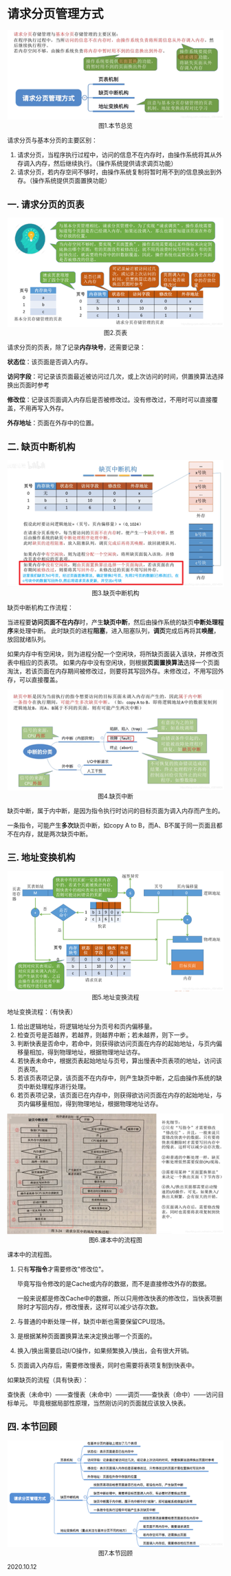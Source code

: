 #  请求分页管理方式

<img src="操作系统702-1.png" alt="操作系统702-1" style="zoom:67%;" />

<center>图1.本节总览</center>

请求分页与基本分页的主要区别：

1. 请求分页，当程序执行过程中，访问的信息不在内存时，由操作系统将其从外存调入内存，然后继续执行。（操作系统提供请求调页功能）
2. 请求分页，若内存空间不够时，由操作系统复制将暂时用不到的信息换出到外存。（操作系统提供页面置换功能）

## 一. 请求分页的页表

<img src="操作系统702-2.png" alt="操作系统702-2" style="zoom:67%;" />

<center>图2.页表</center>

请求分页的页表，除了记录**内存块号**，还需要记录：

**状态位**：该页面是否调入内存。

**访问字段**：可记录该页面最近被访问过几次，或上次访问的时间，供置换算法选择换出页面时参考

**修改位**：记录该页面调入内存后是否被修改过。没有修改过，不用时可以直接覆盖，不用再写入外存。

**外存地址**：页面在外存中的位置。

## 二. 缺页中断机构

<img src="操作系统702-3.png" alt="操作系统702-3" style="zoom:67%;" />

<center>图3.缺页中断机构</center>

缺页中断机构工作流程：

当进程要**访问页面不在内存**时，产生**缺页中断**，然后由操作系统的缺页**中断处理程序**来处理中断。
此时缺页的进程**阻塞**，进入阻塞队列，**调页**完成后再将其**唤醒**，放回就绪队列。

如果内存中有空闲块，则为进程分配一个空闲块，将所缺页面装入该块，并修改页表中相应的页表项。
如果内存中没有空闲块，则根据**页面置换算法**选择一个页面淘汰，若该页面在内存期间被修改过，则要将其写回外存。未修改过，不用写回外存，可以直接覆盖。

<img src="操作系统702-4.png" alt="操作系统702-4" style="zoom:67%;" />

<center>图4.缺页中断</center>

缺页中断，属于内中断，是因为指令执行时访问的目标页面为调入内存而产生的。

一条指令，可能产生**多次**缺页中断，如copy A to B，而A、B不属于同一页面且都不在内存，就是两次缺页中断。

## 三. 地址变换机构

<img src="操作系统702-5.png" alt="操作系统702-5" style="zoom:67%;" />

<center>图5.地址变换流程</center>

地址变换流程：（有快表）

1. 给出逻辑地址，将逻辑地址分为页号和页内偏移量。
2. 检查页号是否越界，若越界，则越界中断；若未越界，则下一步。
3. 判断快表是否命中，若命中，则获得欲访问页面在内存的起始地址，与页内偏移量相加，得到物理地址，根据物理地址访存。
4. 若快表未命中，根据页表起始地址与页号，算出慢表中页表项的地址，访问该页表项。
5. 若该页表项记录，该页面不在内存中，则产生缺页中断，之后由操作系统的缺页中断处理程序进行处理。
6. 若页表项记录，该页面已在内存中，则获得欲访问页面在内存的起始地址，与页内偏移量相加，得到物理地址，根据物理地址访存。

<img src="操作系统702-6.png" alt="操作系统702-6" style="zoom: 80%;" />

<center>图6.课本中的流程图</center>

课本中的流程图。

1. 只有**写指令**才需要修改"修改位"。

   毕竟写指令修改的是Cache或内存的数据，而不是直接修改外存的数据。

   一般来说都是修改Cache中的数据，所以只用修改快表的修改位，当快表项删除时才写回内存，修改慢表，这样可以减少访存次数。

2. 与普通的中断处理一样，缺页中断也需要保留CPU现场。

3. 是根据某种页面置换算法来决定换出哪一个页面的。

4. 换入/换出需要启动I/O操作，如果频繁换入/换出，会有很大开销。

5. 页面调入内存后，需要修改慢表，同时也需要将表项复制到快表中。

如果缺页的流程（具有快表）：

查快表（未命中）——查慢表（未命中）——调页——查快表（命中）——访问目标单元。
毕竟根据局部性原理，当然刚访问的页面就应该放入快表。

## 四. 本节回顾

<img src="操作系统702-7.png" alt="操作系统702-7" style="zoom:67%;" />

<center>图7.本节回顾</center>

2020.10.12